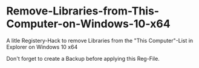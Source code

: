 # Remove-Libraries-from-This-Computer-on-Windows-10-x64
A litle Registery-Hack to remove Libraries from the "This Computer"-List in Explorer on Windows 10 x64

Don't forget to create a Backup before applying this Reg-File.
